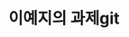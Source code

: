 <!DOCTYPE html>
<html lang="ko">
<head>
    <meta charset="UTF-8">
    <meta http-equiv="X-UA-Compatible" content="IE=edge">

  
<h1>이예지의 과제git</h1>